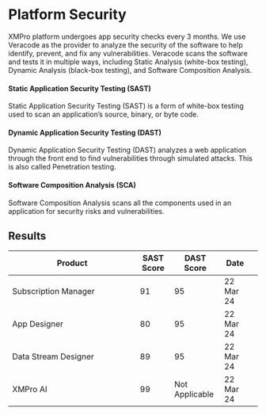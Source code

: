 # Platform Security

XMPro platform undergoes app security checks every 3 months. We use Veracode as the provider to analyze the security of the software to help identify, prevent, and fix any vulnerabilities. Veracode scans the software and tests it in multiple ways, including Static Analysis (white-box testing), Dynamic Analysis (black-box testing), and Software Composition Analysis.

#### Static Application Security Testing (SAST)

Static Application Security Testing (SAST) is a form of white-box testing used to scan an application’s source, binary, or byte code.

#### Dynamic Application Security Testing (DAST)

Dynamic Application Security Testing (DAST) analyzes a web application through the front end to find vulnerabilities through simulated attacks. This is also called Penetration testing.

#### Software Composition Analysis (SCA)

Software Composition Analysis scans all the components used in an application for security risks and vulnerabilities.

## Results

<table><thead><tr><th width="242">Product</th><th data-type="number">SAST Score</th><th>DAST Score</th><th>Date</th><th data-hidden></th></tr></thead><tbody><tr><td>Subscription Manager</td><td>91</td><td>95</td><td>22 Mar 24</td><td></td></tr><tr><td>App Designer</td><td>80</td><td>95</td><td>22 Mar 24</td><td></td></tr><tr><td>Data Stream Designer</td><td>89</td><td>95</td><td>22 Mar 24</td><td></td></tr><tr><td>XMPro AI</td><td>99</td><td>Not Applicable</td><td>22 Mar 24</td><td></td></tr></tbody></table>
